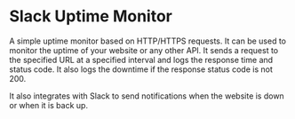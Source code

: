 # Slack Uptime Monitor

A simple uptime monitor based on HTTP/HTTPS requests. It can be used to monitor the uptime of your website or any other API. It sends a request to the specified URL at a specified interval and logs the response time and status code. It also logs the downtime if the response status code is not 200.

It also integrates with Slack to send notifications when the website is down or when it is back up.

